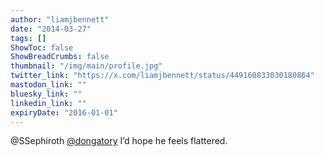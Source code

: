 ```yaml
---
author: "liamjbennett"
date: "2014-03-27"
tags: []
ShowToc: false
ShowBreadCrumbs: false
thumbnail: "/img/main/profile.jpg"
twitter_link: "https://x.com/liamjbennett/status/449160833030180864"
mastodon_link: ""
bluesky_link: ""
linkedin_link: ""
expiryDate: "2016-01-01"
---
```


@SSephiroth [@dongatory](https://x.com/dongatory) I’d hope he feels flattered.

